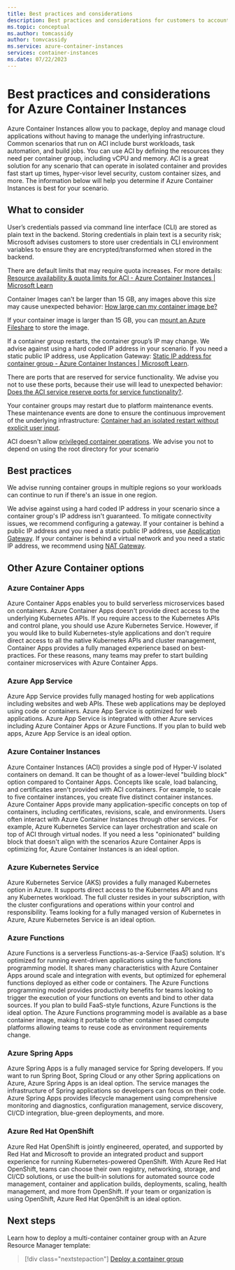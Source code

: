 ```yaml
---
title: Best practices and considerations
description: Best practices and considerations for customers to account for in their Container Instances workloads.
ms.topic: conceptual
ms.author: tomcassidy
author: tomvcassidy
ms.service: azure-container-instances
services: container-instances
ms.date: 07/22/2023
---
```


# Best practices and considerations for Azure Container Instances

Azure Container Instances allow you to package, deploy and manage cloud applications without having to manage the underlying infrastructure. Common scenarios that run on ACI include burst workloads, task automation, and build jobs. You can use ACI by defining the resources they need per container group, including vCPU and memory. ACI is a great solution for any scenario that can operate in isolated container and provides fast start up times, hyper-visor level security, custom container sizes, and more. The information below will help you determine if Azure Container Instances is best for your scenario.

## What to consider
User’s credentials passed via command line interface (CLI) are stored as plain text in the backend. Storing credentials in plain text is a security risk; Microsoft advises customers to store user credentials in CLI environment variables to ensure they are encrypted/transformed when stored in the backend.     

There are default limits that may require quota increases. For more details: [Resource availability & quota limits for ACI - Azure Container Instances | Microsoft Learn](./container-instances-resource-and-quota-limits.md)

Container Images can't be larger than 15 GB, any images above this size may cause unexpected behavior: [How large can my container image be?](./container-instances-faq.yml)

If your container image is larger than 15 GB, you can [mount an Azure Fileshare](container-instances-volume-azure-files.md) to store the image.

If a container group restarts, the container group’s IP may change. We advise against using a hard coded IP address in your scenario. If you need a static public IP address, use Application Gateway: [Static IP address for container group - Azure Container Instances | Microsoft Learn](./container-instances-application-gateway.md).

There are ports that are reserved for service functionality. We advise you not to use these ports, because their use will lead to unexpected behavior: [Does the ACI service reserve ports for service functionality?](./container-instances-faq.yml).

Your container groups may restart due to platform maintenance events. These maintenance events are done to ensure the continuous improvement of the underlying infrastructure: [Container had an isolated restart without explicit user input](./container-instances-faq.yml).

ACI doesn't allow [privileged container operations](./container-instances-faq.yml). We advise you not to depend on using the root directory for your scenario 

## Best practices

We advise running container groups in multiple regions so your workloads can continue to run if there's an issue in one region.

We advise against using a hard coded IP address in your scenario since a container group's IP address isn't guaranteed. To mitigate connectivity issues, we recommend configuring a gateway. If your container is behind a public IP address and you need a static public IP address, use [Application Gateway](./container-instances-application-gateway.md). If your container is behind a virtual network and you need a static IP address, we recommend using [NAT Gateway](./container-instances-nat-gateway.md).

## Other Azure Container options

### Azure Container Apps
Azure Container Apps enables you to build serverless microservices based on containers. Azure Container Apps doesn't provide direct access to the underlying Kubernetes APIs. If you require access to the Kubernetes APIs and control plane, you should use Azure Kubernetes Service. However, if you would like to build Kubernetes-style applications and don't require direct access to all the native Kubernetes APIs and cluster management, Container Apps provides a fully managed experience based on best-practices. For these reasons, many teams may prefer to start building container microservices with Azure Container Apps.

### Azure App Service
Azure App Service provides fully managed hosting for web applications including websites and web APIs. These web applications may be deployed using code or containers. Azure App Service is optimized for web applications. Azure App Service is integrated with other Azure services including Azure Container Apps or Azure Functions. If you plan to build web apps, Azure App Service is an ideal option.

### Azure Container Instances
Azure Container Instances (ACI) provides a single pod of Hyper-V isolated containers on demand. It can be thought of as a lower-level "building block" option compared to Container Apps. Concepts like scale, load balancing, and certificates aren't provided with ACI containers. For example, to scale to five container instances, you create five distinct container instances. Azure Container Apps provide many application-specific concepts on top of containers, including certificates, revisions, scale, and environments. Users often interact with Azure Container Instances through other services. For example, Azure Kubernetes Service can layer orchestration and scale on top of ACI through virtual nodes. If you need a less "opinionated" building block that doesn't align with the scenarios Azure Container Apps is optimizing for, Azure Container Instances is an ideal option.

### Azure Kubernetes Service
Azure Kubernetes Service (AKS) provides a fully managed Kubernetes option in Azure. It supports direct access to the Kubernetes API and runs any Kubernetes workload. The full cluster resides in your subscription, with the cluster configurations and operations within your control and responsibility. Teams looking for a fully managed version of Kubernetes in Azure, Azure Kubernetes Service is an ideal option.

### Azure Functions
Azure Functions is a serverless Functions-as-a-Service (FaaS) solution. It's optimized for running event-driven applications using the functions programming model. It shares many characteristics with Azure Container Apps around scale and integration with events, but optimized for ephemeral functions deployed as either code or containers. The Azure Functions programming model provides productivity benefits for teams looking to trigger the execution of your functions on events and bind to other data sources. If you plan to build FaaS-style functions, Azure Functions is the ideal option. The Azure Functions programming model is available as a base container image, making it portable to other container based compute platforms allowing teams to reuse code as environment requirements change.

### Azure Spring Apps
Azure Spring Apps is a fully managed service for Spring developers. If you want to run Spring Boot, Spring Cloud or any other Spring applications on Azure, Azure Spring Apps is an ideal option. The service manages the infrastructure of Spring applications so developers can focus on their code. Azure Spring Apps provides lifecycle management using comprehensive monitoring and diagnostics, configuration management, service discovery, CI/CD integration, blue-green deployments, and more.

### Azure Red Hat OpenShift
Azure Red Hat OpenShift is jointly engineered, operated, and supported by Red Hat and Microsoft to provide an integrated product and support experience for running Kubernetes-powered OpenShift. With Azure Red Hat OpenShift, teams can choose their own registry, networking, storage, and CI/CD solutions, or use the built-in solutions for automated source code management, container and application builds, deployments, scaling, health management, and more from OpenShift. If your team or organization is using OpenShift, Azure Red Hat OpenShift is an ideal option.

## Next steps

Learn how to deploy a multi-container container group with an Azure Resource Manager template:

> [!div class="nextstepaction"]
> [Deploy a container group][resource-manager template]

<!-- LINKS - Internal -->
[resource-manager template]: container-instances-multi-container-group.md
